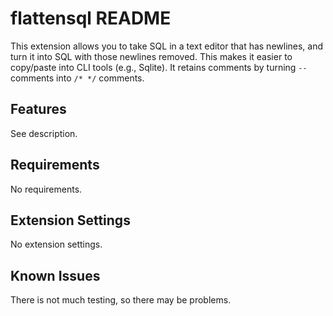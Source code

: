 # flattensql README

This extension allows you to take SQL in a text editor that has newlines, and turn it into SQL with those newlines removed. This makes it easier to copy/paste into CLI tools (e.g., Sqlite). It retains comments by turning `--` comments into `/* */` comments.

## Features

See description.

## Requirements

No requirements.

## Extension Settings

No extension settings.

## Known Issues

There is not much testing, so there may be problems.